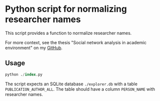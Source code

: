 # Python script for normalizing researcher names

This script provides a function to normalize researcher names.

For more context, see the thesis "Social network analysis in academic environment" on my [GitHub](https://jindrich.bar/master-thesis/bar-social-network-analysis-in-academic-environment-2024.pdf).

## Usage

```sql
python ./index.py
```

The script expects an SQLite database `./explorer.db` with a table `PUBLICATION_AUTHOR_ALL`. The table should have a column `PERSON_NAME` with researcher names.